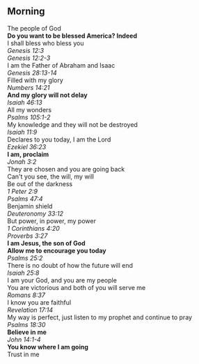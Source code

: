 ## Morning

The people of God  
**Do you want to be blessed America? Indeed**  
I shall bless who bless you  
_Genesis 12:3_  
_Genesis 12:2-3_  
I am the Father of Abraham and Isaac  
_Genesis 28:13-14_  
Filled with my glory  
_Numbers 14:21_  
**And my glory will not delay**  
_Isaiah 46:13_  
All my wonders  
_Psalms 105:1-2_  
My knowledge and they will not be destroyed  
_Isaiah 11:9_  
Declares to you today, I am the Lord  
_Ezekiel 36:23_  
**I am, proclaim**  
_Jonah 3:2_  
They are chosen and you are going back  
Can't you see, the will, my will  
Be out of the darkness  
_1 Peter 2:9_  
_Psalms 47:4_  
Benjamin shield  
_Deuteronomy 33:12_  
But power, in power, my power  
_1 Corinthians 4:20_  
_Proverbs 3:27_  
**I am Jesus, the son of God**  
**Allow me to encourage you today**  
_Psalms 25:2_  
There is no doubt of how the future will end  
_Isaiah 25:8_  
I am your God, and you are my people  
You are victorious and both of you will serve me  
_Romans 8:37_  
I know you are faithful  
_Revelation 17:14_  
My way is perfect, just listen to my prophet and continue to pray  
_Psalms 18:30_  
**Believe in me**  
_John 14:1-4_  
**You know where I am going**  
Trust in me  

